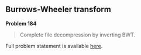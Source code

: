 Burrows-Wheeler transform
-------------------------

**Problem 184**

> Complete file decompression by inverting BWT.

Full problem statement is available [here][mirror].

[mirror]: https://github.com/rdtsc/codeeval-problem-statements/tree/master/moderate/184-burrows-wheeler-transform/
          "View Problem Statement Mirror"
